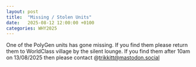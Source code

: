 ```yaml
---
layout: post
title:  "Missing / Stolen Units"
date:   2025-08-12 12:00:00 +0100
categories: WHY2025
---
```


One of the PolyGen units has gone missing.  If you find them please return them to WorldClass village by the silent lounge.  If you find them after 10am on 13/08/2025 then please contact @trikkitt@mastodon.social

